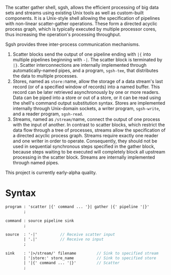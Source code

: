 The scatter gather shell, sgsh, allows the efficient processing of
big data sets and streams using existing Unix tools as well as
custom-built components.
It is a Unix-style shell allowing the specification of pipelines with
non-linear scatter-gather operations.
These form a directed acyclic process graph, which is typically executed
by multiple processor cores,
thus increasing the operation's processing throughput.

Sgsh provides three inter-process communication mechanisms.
1. Scatter blocks send the output of one pipeline ending
with ```|{``` into multiple pipelines beginning with ```-|```.
The scatter block is terminated by ```|}```.
Scatter interconnections are internally implemented through
automatically-named pipes, and a program, ```sgsh-tee```, that distributes
the data to multiple processes.
1. Stores, named as ```store:```name, allow the storage of a data stream's
last record (or of a specified window of records) into a named buffer.
This record can be later retrieved asynchronously by one or more readers.
Data can be piped into a store or out of a store, or it can be read
using the shell's command output substitution syntax.
Stores are implemented internally through Unix-domain sockets,
a writer program, ```sgsh-write```, and a reader program, ```sgsh-read```.
1. Streams, named as ```/stream/```name, connect the output of one process
with the input of another.
In contrast to scatter blocks,
which restrict the data flow through a tree of processes,
streams allow the specification of a directed acyclic process graph.
Streams require exactly one reader and one writer in order to operate.
Consequently, they should not be used in sequential synchronous steps
specified in the gather block, because steps waiting to be executed
will completely block all upstream processing in the scatter block.
Streams are internally implemented through named pipes.


This project is currently early-alpha quality.

# Syntax
```yacc
program : 'scatter |{' command ... '}| gather |{' pipeline '|}'
        ;

command	: source pipeline sink
      	;

source	: '-|'          // Receive scatter input
      	| '.|'          // Receive no input
      	;

sink	: '|>/stream/' filename	        // Sink to specified stream
    	| '|store:' store_name          // Sink to specified store
    	| '|{' command ... '|}'         // Scatter
        ;
```
